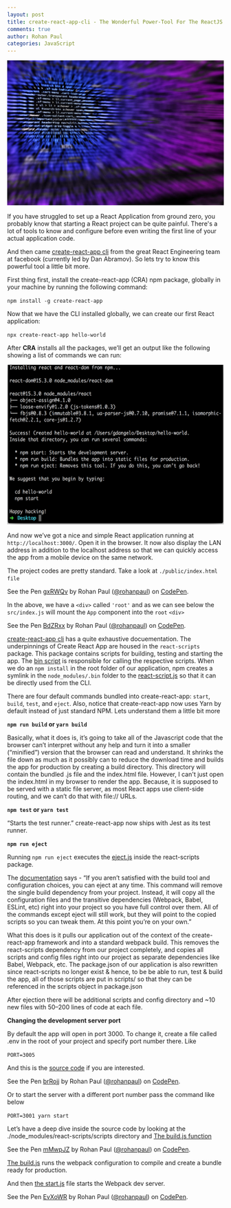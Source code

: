 ```yaml
---
layout: post
title: create-react-app-cli - The Wonderful Power-Tool For The ReactJS Engineer
comments: true
author: Rohan Paul
categories: JavaScript
---
```

<img src="/images/fulls/Create_React_App.jpeg" class="fit image">


If you have struggled to set up a React Application from ground zero, you probably know that starting a React project can be quite painful. There's a lot of tools to know and configure before even writing the first line of your actual application code.

And then came [create-react-app cli](https://github.com/facebookincubator/create-react-app) from the great React Engineering team at facebook (currently led by Dan Abramov). So lets try to know this powerful tool a little bit more.

First thing first, install the create-react-app (CRA) npm package, globally in your machine by running the following command:

``npm install -g create-react-app``
 
Now that we have the CLI installed globally, we can create our first React application:

``npx create-react-app hello-world``
 
After **CRA** installs all the packages, we’ll get an output like the following showing a list of commands we can run:

<img src="/images/fulls/create-react-app-hello-world-terminal.png" height="370" width="600">

And now we’ve got a nice and simple React application running at ``http://localhost:3000/``. Open it in the browser.  It now also display the LAN address in addition to the localhost address so that we can quickly access the app from a mobile device on the same network.

The project codes are pretty standard. Take a look at ``./public/index.html file``


<p data-height="411" data-theme-id="0" data-slug-hash="gxRWQv" data-default-tab="html" data-user="rohanpaul" data-embed-version="2" data-pen-title="gxRWQv" class="codepen">See the Pen <a href="https://codepen.io/rohanpaul/pen/gxRWQv/">gxRWQv</a> by Rohan Paul (<a href="https://codepen.io/rohanpaul">@rohanpaul</a>) on <a href="https://codepen.io">CodePen</a>.</p>
<script async src="https://production-assets.codepen.io/assets/embed/ei.js"></script>


In the above, we have a ``<div>`` called ``'root'`` and as we can see below the ``src/index.js`` will mount the ``App`` component into the ``root`` ``<div>``


<p data-height="265" data-theme-id="0" data-slug-hash="BdZRxx" data-default-tab="js" data-user="rohanpaul" data-embed-version="2" data-pen-title="BdZRxx" class="codepen">See the Pen <a href="https://codepen.io/rohanpaul/pen/BdZRxx/">BdZRxx</a> by Rohan Paul (<a href="https://codepen.io/rohanpaul">@rohanpaul</a>) on <a href="https://codepen.io">CodePen</a>.</p>
<script async src="https://production-assets.codepen.io/assets/embed/ei.js"></script>


[create-react-app cli](https://github.com/facebookincubator/create-react-app) has a quite exhaustive docuementation. The underpinnings of Create React App are housed in the ``react-scripts`` package. This package contains scripts for building, testing and starting the app. The [bin script](https://github.com/facebookincubator/create-react-app/blob/master/packages/react-scripts/bin/react-scripts.js) is responsible for calling the respective scripts. When we do an ``npm install`` in the root folder of our application, npm creates a symlink in the ``node_modules/.bin`` folder to the [react-script.js](https://github.com/facebook/create-react-app/blob/next/packages/react-scripts/bin/react-scripts.js) so that it can be directly used from the CLI.

There are four default commands bundled into create-react-app: ``start``, ``build``, ``test``, and ``eject``. Also, notice that create-react-app now uses Yarn by default instead of just standard NPM. Lets understand them a little bit more

**``npm run build`` or ``yarn build``**

 Basically, what it does is, it’s going to take all of the Javascript code that the browser can’t interpret without any help and turn it into a smaller (“minified”) version that the browser can read and understand. It shrinks the file down as much as it possibly can to reduce the download time and builds the app for production by creating a build directory. This directory will contain the bundled .js file and the index.html file. However, I can't just open the index.html in my browser to render the app. Because, it is supposed to be served with a static file server, as most React apps use client-side routing, and we can’t do that with file:// URLs.


**``npm test`` or ``yarn test``**

“Starts the test runner.” create-react-app now ships with Jest as its test runner. 

**``npm run eject``**

Running ``npm run eject`` executes the [eject.js](https://github.com/facebookincubator/create-react-app/blob/master/packages/react-scripts/scripts/eject.js) inside the react-scripts package.

The [documentation](https://github.com/facebookincubator/create-react-app/blob/master/packages/react-scripts/template/README.md#npm-run-eject) says - “If you aren’t satisfied with the build tool and configuration choices, you can eject at any time. This command will remove the single build dependency from your project. Instead, it will copy all the configuration files and the transitive dependencies (Webpack, Babel, ESLint, etc) right into your project so you have full control over them. All of the commands except eject will still work, but they will point to the copied scripts so you can tweak them. At this point you’re on your own.” 

What this does is it pulls our application out of the context of the create-react-app framework and into a standard webpack build. This removes the react-scripts dependency from our project completely, and copies all scripts and config files right into our project as separate dependencies like Babel, Webpack, etc. The package.json of our application is also rewritten since react-scripts no longer exist & hence, to be be able to run, test & build the app, all of those scripts are put in scripts/ so that they can be referenced in the scripts object in package.json


After ejection there will be additional scripts and config directory and ~10 new files with 50–200 lines of code at each file.

**Changing the development server port**

By default the app will open in port 3000. To change it, create a file called .env in the root of your project and specify port number there. Like

```PORT=3005```

And this is the [source code](https://github.com/facebookincubator/create-react-app/blob/10c1f577da211d65bcc278f94198ef75f00f0277/packages/react-scripts/scripts/start.js#L53) if you are interested.



<p data-height="138" data-theme-id="0" data-slug-hash="brRojj" data-default-tab="js" data-user="rohanpaul" data-embed-version="2" data-pen-title="brRojj" class="codepen">See the Pen <a href="https://codepen.io/rohanpaul/pen/brRojj/">brRojj</a> by Rohan Paul (<a href="https://codepen.io/rohanpaul">@rohanpaul</a>) on <a href="https://codepen.io">CodePen</a>.</p>
<script async src="https://production-assets.codepen.io/assets/embed/ei.js"></script>

Or to start the server with a different port number pass the command like below

``PORT=3001 yarn start``


Let’s have a deep dive inside the source code by looking at the ./node_modules/react-scripts/scripts directory and [The build.js function](https://github.com/facebookincubator/create-react-app/blob/10c1f577da211d65bcc278f94198ef75f00f0277/packages/react-scripts/scripts/build.js#L114)

<p data-height="812" data-theme-id="0" data-slug-hash="mMwpJZ" data-default-tab="js" data-user="rohanpaul" data-embed-version="2" data-pen-title="mMwpJZ" class="codepen">See the Pen <a href="https://codepen.io/rohanpaul/pen/mMwpJZ/">mMwpJZ</a> by Rohan Paul (<a href="https://codepen.io/rohanpaul">@rohanpaul</a>) on <a href="https://codepen.io">CodePen</a>.</p>
<script async src="https://production-assets.codepen.io/assets/embed/ei.js"></script>

[The build.js](https://github.com/facebookincubator/create-react-app/blob/10c1f577da211d65bcc278f94198ef75f00f0277/packages/react-scripts/scripts/build.js) runs the webpack configuration to compile and create a bundle ready for production.


And then [the start.js](https://github.com/facebookincubator/create-react-app/blob/10c1f577da211d65bcc278f94198ef75f00f0277/packages/react-scripts/scripts/start.js) file starts the Webpack dev server.


<p data-height="1345" data-theme-id="0" data-slug-hash="EvXoWR" data-default-tab="js" data-user="rohanpaul" data-embed-version="2" data-pen-title="EvXoWR" class="codepen">See the Pen <a href="https://codepen.io/rohanpaul/pen/EvXoWR/">EvXoWR</a> by Rohan Paul (<a href="https://codepen.io/rohanpaul">@rohanpaul</a>) on <a href="https://codepen.io">CodePen</a>.</p>
<script async src="https://production-assets.codepen.io/assets/embed/ei.js"></script>